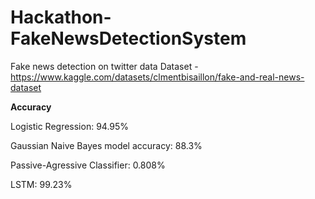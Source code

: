 # Hackathon-FakeNewsDetectionSystem
Fake news detection on twitter data
Dataset - https://www.kaggle.com/datasets/clmentbisaillon/fake-and-real-news-dataset

**Accuracy**

Logistic Regression: 94.95%

Gaussian Naive Bayes model accuracy: 88.3%

Passive-Agressive Classifier: 0.808%

LSTM: 99.23%
